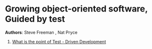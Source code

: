# Growing object-oriented software, Guided by test

**Authors**: Steve Freeman , Nat Pryce

1. [What is the point of Test - Driven Development](chapter1/README.md)
